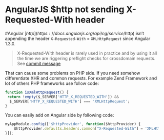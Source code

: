 # AngularJS $http not sending X-Requested-With header

#Angular [$http](https://docs.angularjs.org/api/ng/service/$http) isn’t appending the header `X-Requested-With` = `XMLHttpRequest` since Angular 1.3.0.

> X-Requested-With header is rarely used in practice and by using it all the time we are riggering preflight checks for crossdomain requests. See [ commit message](https://github.com/angular/angular.js/commit/3a75b1124d062f64093a90b26630938558909e8d)

 That can cause some problems on PHP side. If you need somehow differentiate XHR and common requests. For example Zend Framework and lot of others PHP frameworks use follow code:

```js
function isXmlHttpRequest() {
 return !empty($_SERVER['HTTP_X_REQUESTED_WITH']) &&
  $_SERVER['HTTP_X_REQUESTED_WITH'] === 'XMLHttpRequest';
}
```

You can easily add  on Angular side by following code:

```js
myAppModule.config(['$httpProvider', function($httpProvider) {
    $httpProvider.defaults.headers.common["X-Requested-With"] = 'XMLHttpRequest';
}]);
```
